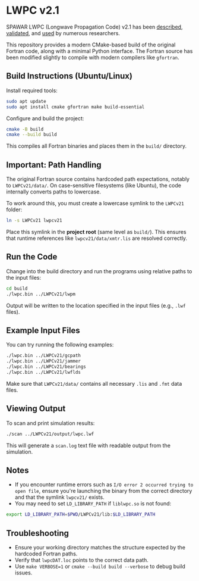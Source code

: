 # LWPC v2.1

SPAWAR LWPC (Longwave Propagation Code) v2.1 has been
[described](http://www.spawar.navy.mil/sti/publications/pubs/td/3030/td3030.pdf),
[validated](https://agupubs.onlinelibrary.wiley.com/doi/abs/10.1029/2010JA016248),
and
[used](https://journals.ametsoc.org/doi/full/10.1175/JTECH-D-11-00174.1)
by numerous researchers.

This repository provides a modern CMake-based build of the original Fortran code, along with a minimal Python interface. The Fortran source has been modified slightly to compile with modern compilers like `gfortran`.

## Build Instructions (Ubuntu/Linux)

Install required tools:

```bash
sudo apt update
sudo apt install cmake gfortran make build-essential
```

Configure and build the project:

```bash
cmake -B build
cmake --build build
```

This compiles all Fortran binaries and places them in the `build/` directory.

## Important: Path Handling

The original Fortran source contains hardcoded path expectations, notably to `LWPCv21/data/`. On case-sensitive filesystems (like Ubuntu), the code internally converts paths to lowercase.

To work around this, you must create a lowercase symlink to the `LWPCv21` folder:

```bash
ln -s LWPCv21 lwpcv21
```

Place this symlink in the **project root** (same level as `build/`). This ensures that runtime references like `lwpcv21/data/xmtr.lis` are resolved correctly.

## Run the Code

Change into the build directory and run the programs using relative paths to the input files:

```bash
cd build
./lwpc.bin ../LWPCv21/lwpm
```

Output will be written to the location specified in the input files (e.g., `.lwf` files).

## Example Input Files

You can try running the following examples:

```bash
./lwpc.bin ../LWPCv21/gcpath
./lwpc.bin ../LWPCv21/jammer
./lwpc.bin ../LWPCv21/bearings
./lwpc.bin ../LWPCv21/lwflds
```

Make sure that `LWPCv21/data/` contains all necessary `.lis` and `.fmt` data files.

## Viewing Output

To scan and print simulation results:

```bash
./scan ../LWPCv21/output/lwpc.lwf
```

This will generate a `scan.log` text file with readable output from the simulation.

## Notes

* If you encounter runtime errors such as `I/O error 2 occurred trying to open file`, ensure you're launching the binary from the correct directory and that the symlink `lwpcv21/` exists.
* You may need to set `LD_LIBRARY_PATH` if `liblwpc.so` is not found:

```bash
export LD_LIBRARY_PATH=$PWD/LWPCv21/lib:$LD_LIBRARY_PATH
```

## Troubleshooting

* Ensure your working directory matches the structure expected by the hardcoded Fortran paths.
* Verify that `lwpcDAT.loc` points to the correct data path.
* Use `make VERBOSE=1` or `cmake --build build --verbose` to debug build issues.
